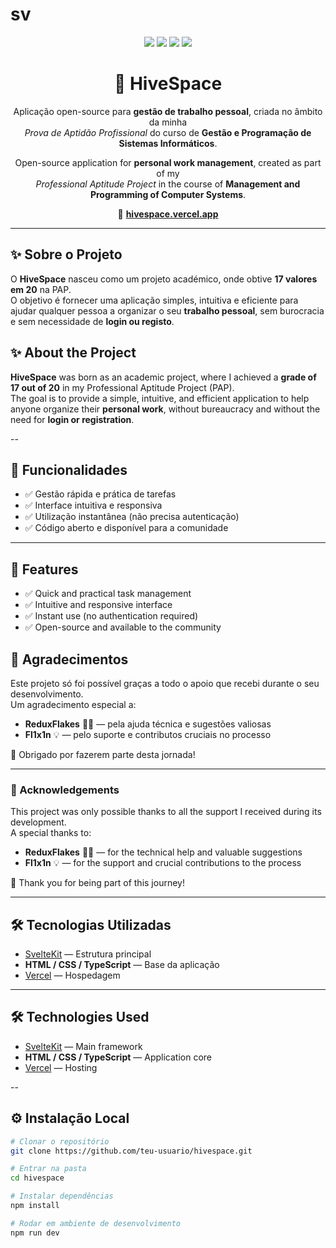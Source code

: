 # sv

<!-- Badges -->
<p align="center">
  <img src="https://img.shields.io/badge/SvelteKit-ff3e00?style=for-the-badge&logo=svelte&logoColor=white" />
  <img src="https://img.shields.io/badge/TypeScript-3178C6?style=for-the-badge&logo=typescript&logoColor=white" />
  <img src="https://img.shields.io/badge/Vercel-000000?style=for-the-badge&logo=vercel&logoColor=white" />
  <img src="https://img.shields.io/badge/License-Apache%202.0-green?style=for-the-badge" />
</p>

<h1 align="center">🐝 HiveSpace</h1>

<p align="center">
  Aplicação open-source para <b>gestão de trabalho pessoal</b>, criada no âmbito da minha <br />
  <i>Prova de Aptidão Profissional</i> do curso de <b>Gestão e Programação de Sistemas Informáticos</b>.
</p>

<p align="center">
  Open-source application for <b>personal work management</b>, created as part of my <br />
  <i>Professional Aptitude Project</i> in the course of <b>Management and Programming of Computer Systems</b>.
</p>

<p align="center">
  🔗 <a href="https://hivespace.vercel.app" target="_blank"><b>hivespace.vercel.app</b></a>
</p>

---

## ✨ Sobre o Projeto
O **HiveSpace** nasceu como um projeto académico, onde obtive **17 valores em 20** na PAP.  
O objetivo é fornecer uma aplicação simples, intuitiva e eficiente para ajudar qualquer pessoa a organizar o seu **trabalho pessoal**, sem burocracia e sem necessidade de **login ou registo**.


## ✨ About the Project
**HiveSpace** was born as an academic project, where I achieved a **grade of 17 out of 20** in my Professional Aptitude Project (PAP).  
The goal is to provide a simple, intuitive, and efficient application to help anyone organize their **personal work**, without bureaucracy and without the need for **login or registration**.

--

## 🚀 Funcionalidades
- ✅ Gestão rápida e prática de tarefas  
- ✅ Interface intuitiva e responsiva  
- ✅ Utilização instantânea (não precisa autenticação)  
- ✅ Código aberto e disponível para a comunidade  

---

## 🚀 Features
- ✅ Quick and practical task management  
- ✅ Intuitive and responsive interface  
- ✅ Instant use (no authentication required)  
- ✅ Open-source and available to the community


## 🤝 Agradecimentos
Este projeto só foi possível graças a todo o apoio que recebi durante o seu desenvolvimento.  
Um agradecimento especial a:  

- **ReduxFlakes** 🧑‍💻 — pela ajuda técnica e sugestões valiosas  
- **Fl1x1n** 💡 — pelo suporte e contributos cruciais no processo  

💛 Obrigado por fazerem parte desta jornada!

---

### 🤝 Acknowledgements 
This project was only possible thanks to all the support I received during its development.  
A special thanks to:  

- **ReduxFlakes** 🧑‍💻 — for the technical help and valuable suggestions  
- **Fl1x1n** 💡 — for the support and crucial contributions to the process  

💛 Thank you for being part of this journey!

---

## 🛠️ Tecnologias Utilizadas
- [SvelteKit](https://kit.svelte.dev/) — Estrutura principal  
- **HTML / CSS / TypeScript** — Base da aplicação  
- [Vercel](https://vercel.com/) — Hospedagem  

---

## 🛠️ Technologies Used
- [SvelteKit](https://kit.svelte.dev/) — Main framework  
- **HTML / CSS / TypeScript** — Application core  
- [Vercel](https://vercel.com/) — Hosting

--

## ⚙️ Instalação Local

```bash
# Clonar o repositório
git clone https://github.com/teu-usuario/hivespace.git

# Entrar na pasta
cd hivespace

# Instalar dependências
npm install

# Rodar em ambiente de desenvolvimento
npm run dev
